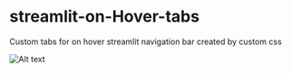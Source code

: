 # streamlit-on-Hover-tabs
Custom tabs for on hover streamlit navigation bar created by custom css

![Alt text](https://github.com/SOCVEST/streamlit-on-Hover-tabs/main/on-hover.png?raw=true)
<!-- ![on-hover](on-hover.png) -->
